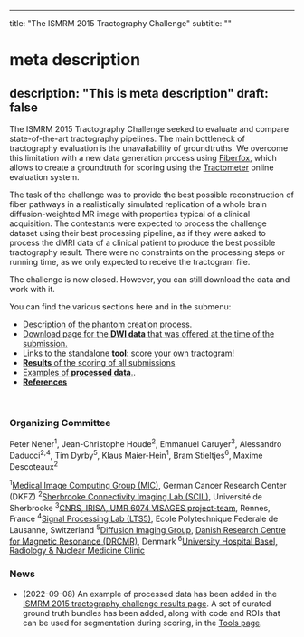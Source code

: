 
---
title: "The ISMRM 2015 Tractography Challenge"
subtitle: ""
# meta description
description: "This is meta description"
draft: false
---

The ISMRM 2015 Tractography Challenge seeked to evaluate and compare state-of-the-art tractography pipelines. The main bottleneck of tractography evaluation is the unavailability of groundtruths. We overcome this limitation with a new data generation process using <a href="http://docs.mitk.org/2014.10/org_mitk_views_fiberfoxview.html" target="_blank"> Fiberfox</a>, which allows to create a groundtruth for scoring using the <a href="http://www.medicalimageanalysisjournal.com/article/S1361-8415(13)00047-9/abstract"> Tractometer</a> online evaluation system.

The task of the challenge was to provide the best possible reconstruction of fiber pathways in a realistically simulated replication of a whole brain diffusion-weighted MR image with properties typical of a clinical acquisition. The contestants were expected to process the challenge dataset using their best processing pipeline, as if they were asked to process the dMRI data of a clinical patient to produce the best possible tractography result. There were no constraints on the processing steps or running time, as we only expected to receive the tractogram file.

The challenge is now closed. However, you can still download the data and work with it.

You can find the various sections here and in the submenu:
- <a href="/ismrm2015/phantom_creation">Description of the phantom creation process</a>.
- <a href="/ismrm2015/dwi_data">Download page for the **DWI data** that was offered at the time of the submission.</a>
- <a href="/ismrm2015/tools">Links to the standalone **tool**: score your own tractogram!</a>
- <a href="/ismrm2015/submission_results">**Results** of the scoring of all submissions</a>
- <a href="/ismrm2015/processed_data">Examples of **processed data**.</a>.
- <a href="/ismrm2015/references">**References**</a>

<br>

### Organizing Committee

Peter Neher<sup>1</sup>, Jean-Christophe Houde<sup>2</sup>, 
Emmanuel Caruyer<sup>3</sup>, Alessandro Daducci<sup>2,4</sup>, 
Tim Dyrby<sup>5</sup>, Klaus Maier-Hein<sup>1</sup>, 
Bram Stieltjes<sup>6</sup>, Maxime Descoteaux<sup>2</sup> 

<sup>1</sup><a href="https://www.dkfz.de/en/mic/index.php" target="_blank">Medical Image Computing Group (MIC)</a>, German Cancer Research Center (DKFZ)
<sup>2</sup><a href="http://scil.usherbrooke.ca/" target="_blank">Sherbrooke Connectivity Imaging Lab (SCIL)</a>, Université de Sherbrooke
<sup>3</sup><a href="https://www.irisa.fr/visages/" target="_blank">CNRS, IRISA, UMR 6074 VISAGES project-team</a>, Rennes, France
<sup>4</sup><a href="http://hardi.epfl.ch/" target="_blank">Signal Processing Lab (LTS5)</a>, Ecole Polytechnique Federale de Lausanne, Switzerland
<sup>5</sup><a href="https://www.drcmr.dk/map" target="_blank">Diffusion Imaging Group</a>, <a href="http://www.drcmr.dk" target="_blank">Danish Research Centre for Magnetic Resonance (DRCMR)</a>, Denmark
<sup>6</sup><a href="https://app.patientwing.com/organization/university-hospital-basel-clinic-for-radiology-and-nuclear-medic" target="_blank">University Hospital Basel, Radiology & Nuclear Medicine Clinic</a>

### News

- (2022-09-08) An example of processed data has been added in the <a href="/ismrm2015/submission_results">ISMRM 2015 tractography challenge results page</a>. A set of curated ground truth bundles has been added, along with code and ROIs that can be used for segmentation during scoring, in the <a href="/ismrm2015/tools">Tools page</a>.
